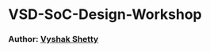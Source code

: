 # VSD-SoC-Design-Workshop
### Author: <a href="https://www.linkedin.com/in/vyshak-shetty-a00b08212/">Vyshak Shetty</a>
